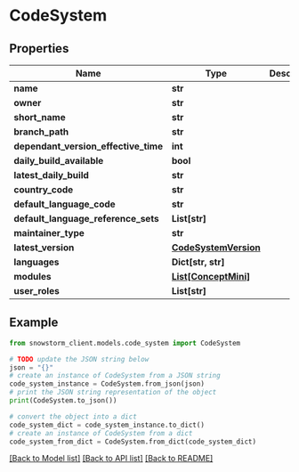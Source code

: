 # CodeSystem


## Properties

Name | Type | Description | Notes
------------ | ------------- | ------------- | -------------
**name** | **str** |  | [optional] 
**owner** | **str** |  | [optional] 
**short_name** | **str** |  | 
**branch_path** | **str** |  | 
**dependant_version_effective_time** | **int** |  | [optional] 
**daily_build_available** | **bool** |  | [optional] 
**latest_daily_build** | **str** |  | [optional] 
**country_code** | **str** |  | [optional] 
**default_language_code** | **str** |  | [optional] 
**default_language_reference_sets** | **List[str]** |  | [optional] 
**maintainer_type** | **str** |  | [optional] 
**latest_version** | [**CodeSystemVersion**](CodeSystemVersion.md) |  | [optional] 
**languages** | **Dict[str, str]** |  | [optional] 
**modules** | [**List[ConceptMini]**](ConceptMini.md) |  | [optional] 
**user_roles** | **List[str]** |  | [optional] 

## Example

```python
from snowstorm_client.models.code_system import CodeSystem

# TODO update the JSON string below
json = "{}"
# create an instance of CodeSystem from a JSON string
code_system_instance = CodeSystem.from_json(json)
# print the JSON string representation of the object
print(CodeSystem.to_json())

# convert the object into a dict
code_system_dict = code_system_instance.to_dict()
# create an instance of CodeSystem from a dict
code_system_from_dict = CodeSystem.from_dict(code_system_dict)
```
[[Back to Model list]](../README.md#documentation-for-models) [[Back to API list]](../README.md#documentation-for-api-endpoints) [[Back to README]](../README.md)


